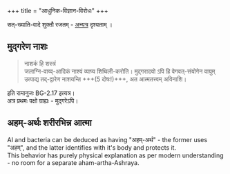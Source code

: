 +++
title = "आधुनिक-विज्ञान-विरोधः"
+++

सत्-ख्याति-वादे शुक्तौ रजतम् - [अन्यत्र](/rAmAnujIyam/tattvam/venkaTa-nAtha-shAkhA/vishvAsaH/sat-khyAti-vAdaH) दृश्यताम् । 

## मुद्गरेण नाशः
> नाशकं हि शस्त्रं  
जलाग्नि-वाय्व्-आदिकं नाश्यं व्याप्य शिथिली-करोति। मुद्गरादयो ऽपि हि वेगवत्-संयोगेन वायुम् उत्पाद्य तद्-द्वारेण नाशयन्ति +++(5 दोषः!)+++, अत आत्मतत्त्वम् अविनाशि। 

इति रामानुजः BG-2.17 इत्यत्र।  
अत्र प्रथमः पक्षो ग्राह्यः - मुद्गरेऽपि। 


## अहम्-अर्थः शरीरभिन्न आत्मा
AI and bacteria can be deduced as having "अहम्-अर्थ" - the former uses "अहम्", and the latter identifies with it's body and protects it.  
This behavior has purely physical explanation as per modern understanding - no room for a separate aham-artha-Ashraya.
